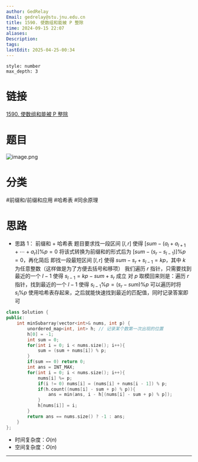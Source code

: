 ```yaml
---
author: GedRelay
Email: gedrelay@stu.jnu.edu.cn
title: 1590. 使数组和能被 P 整除
time: 2024-09-15 22:07
aliases: 
Description: 
tags: 
lastEdit: 2025-04-25-00:34
---
```


```toc
style: number
max_depth: 3
```

# 链接
[1590. 使数组和能被 P 整除](https://leetcode.cn/problems/make-sum-divisible-by-p/) 

# 题目
![image.png](https://ged-pic-bed.oss-cn-guangzhou.aliyuncs.com/img/202409152208471.png)


# 分类
#前缀和/前缀和应用 #哈希表 #同余原理 

# 思路
- 思路 1：
前缀和 + 哈希表
题目要求找一段区间 ${\left[ l,r \right]  }$ 使得 ${\left[ sum-\left( a_{l} + a_{l+1} +\cdots +a_{r} \right)  \right] \%p=0 }$ 
将该式转换为前缀和的形式后为 ${\left[ sum-\left( s_{r} -s_{l-1}  \right)  \right] \%p=0 }$，再化简后
即找一段最短区间 ${\left[ l,r \right]  }$ 使得 ${sum-s_{r} +s_{l-1} =kp }$，其中 ${k }$ 为任意整数（这样做是为了方便去括号和移项）
我们遍历 ${r }$ 指针，只需要找到最近的一个 ${l-1 }$ 使得 ${s_{l-1} =kp-sum +s_{r} }$ 成立
对 ${p }$ 取模回来则是：遍历 ${r }$ 指针，找到最近的一个 ${l-1 }$ 使得 ${s_{l-1} \%p=\left( s_{r} -sum \right) \%p }$ 
可以遍历时将 ${s_{i} \%p }$ 使用哈希表存起来，之后就能快速找到最近的匹配值，同时记录答案即可


```cpp
class Solution {
public:
    int minSubarray(vector<int>& nums, int p) {
        unordered_map<int, int> h; // 记录某个数第一次出现的位置
        h[0] = -1;
        int sum = 0;
        for(int i = 0; i < nums.size(); i++){
            sum = (sum + nums[i]) % p;
        }
        if(sum == 0) return 0;
        int ans = INT_MAX;
        for(int i = 0; i < nums.size(); i++){
            nums[i] %= p;
            if(i != 0) nums[i] = (nums[i] + nums[i - 1]) % p;
            if(h.count((nums[i] - sum + p) % p)){
                ans = min(ans, i - h[(nums[i] - sum + p) % p]);
            }
            h[nums[i]] = i;
        }
        return ans == nums.size() ? -1 : ans;
    }
};
```


- 时间复杂度：${O\left( n \right)  }$ 
- 空间复杂度：${O\left( n \right)  }$ 


---

